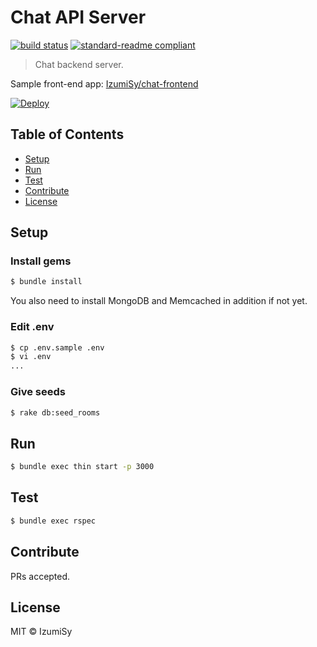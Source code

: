 # Chat API Server
[![build status](https://circleci.com/gh/IzumiSy/chat-api-server.svg?style=shield&circle-token=a8ab869724415d9d09f918fa716bf41a8ea45188)](https://circleci.com/gh/IzumiSy/chat-api-server)
[![standard-readme compliant](https://img.shields.io/badge/standard--readme-OK-green.svg?style=flat-square)](https://github.com/RichardLitt/standard-readme)

> Chat backend server.

Sample front-end app: [IzumiSy/chat-frontend](https://github.com/IzumiSy/chat-frontend)

[![Deploy](https://www.herokucdn.com/deploy/button.svg)](https://heroku.com/deploy)

## Table of Contents
- [Setup](#Setup)
- [Run](#Run)
- [Test](#Test)
- [Contribute](#Contribute)
- [License](#License)

## Setup
### Install gems
```bash
$ bundle install
```
You also need to install MongoDB and Memcached in addition if not yet.

### Edit .env
```bash
$ cp .env.sample .env
$ vi .env
...
```

### Give seeds
```bash
$ rake db:seed_rooms
```

## Run
```bash
$ bundle exec thin start -p 3000
```

## Test
```bash
$ bundle exec rspec
```

## Contribute
PRs accepted.

## License
MIT © IzumiSy
